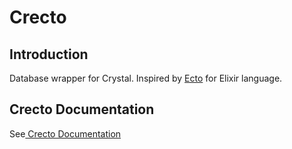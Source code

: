 # Crecto

## Introduction

Database wrapper for Crystal. Inspired by [Ecto](https://github.com/elixir-ecto/ecto) for Elixir language.

## Crecto Documentation

See[ Crecto Documentation](https://github.com/Crecto/crecto#crecto)



